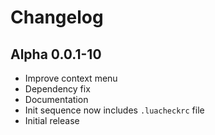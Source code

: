 # Changelog

## Alpha 0.0.1-10

- Improve context menu
- Dependency fix
- Documentation
- Init sequence now includes `.luacheckrc` file
- Initial release